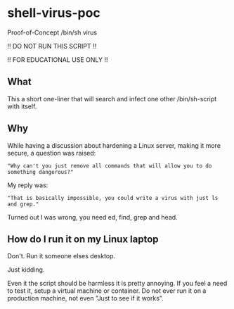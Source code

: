 # shell-virus-poc
Proof-of-Concept /bin/sh virus

!! DO NOT RUN THIS SCRIPT !!

!! FOR EDUCATIONAL USE ONLY !!

## What ##
This a short one-liner that will search and infect one other /bin/sh-script with itself.

## Why ##
While having a discussion about hardening a Linux server, making it more secure, a question was raised:
````
"Why can't you just remove all commands that will allow you to do something dangerous?"
````
My reply was:
````
"That is basically impossible, you could write a virus with just ls and grep."
````
Turned out I was wrong, you need ed, find, grep and head.


## How do I run it on my Linux laptop ##
Don't. Run it someone elses desktop.

Just kidding.

Even it the script should be harmless it is pretty annoying. If you feel a need to test it, setup a virtual machine or container. Do not ever run it on a production machine, not even "Just to see if it works".

